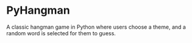 # PyHangman
 A classic hangman game in Python where users choose a theme, and a random word is selected for them to guess.

